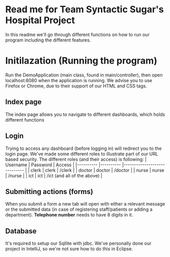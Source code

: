 # Read me for Team Syntactic Sugar's Hospital Project

In this readme we'll go through different functions on how to run our program including the different features.


# Initilazation (Running the program)

Run the DemoApplication (main class, found in main/controller), then open localhost:8080 when the application is running. We advise you to use Firefox or Chrome, due to their support of our HTML and CSS tags.   

## Index page

The index page allows you to navigate to different dashboards, which holds different functions

## Login

Trying to access any dashboard (before logging in) will redirect you to the login page. We've made some different roles to illustrate part of our URL based security.
The different roles (and their access) is following:
| Username 	| Password 	| Access                      	|
|----------	|----------	|-----------------------------	|
| clerk    	| clerk    	| /clerk                      	|
| doctor   	| doctor   	| /doctor                     	|
| nurse    	| nurse    	| /nurse                      	|
| ict      	| ict      	| /ict (and all of the above) 	|

 
## Submitting actions (forms)

When you submit a form a new tab will open with either a relevant message or the submitted data (in case of registering staff/patients or adding a department).
**Telephone number** needs to have 8 digits in it.

## Database
It's required to setup our Sqllite with jdbc.
We've personally done our project in IntelliJ, so we're not sure how to do this in Eclipse.
